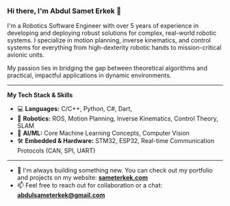 ### Hi there, I'm Abdul Samet Erkek 👋

I'm a Robotics Software Engineer with over 5 years of experience in developing and deploying robust solutions for complex, real-world robotic systems. I specialize in motion planning, inverse kinematics, and control systems for everything from high-dexterity robotic hands to mission-critical avionic units.

My passion lies in bridging the gap between theoretical algorithms and practical, impactful applications in dynamic environments.

---

**My Tech Stack & Skills**

- 💻 **Languages:** C/C++, Python, C#, Dart,
- 🤖 **Robotics:** ROS, Motion Planning, Inverse Kinematics, Control Theory, SLAM
- 🧠 **AI/ML:** Core Machine Learning Concepts, Computer Vision
- 🛠️ **Embedded & Hardware:** STM32, ESP32, Real-time Communication Protocols (CAN, SPI, UART)

---

- 🚀 I'm always building something new. You can check out my portfolio and projects on my website: **[sameterkek.com](https://www.sameterkek.com)**
- 📫 Feel free to reach out for collaboration or a chat: **abdulsameterkek@gmail.com**
